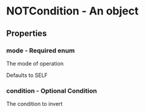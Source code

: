 

# NOTCondition - An object



## Properties



### mode - Required enum



 The mode of operation



Defaults to SELF



### condition - Optional Condition



 The condition to invert

